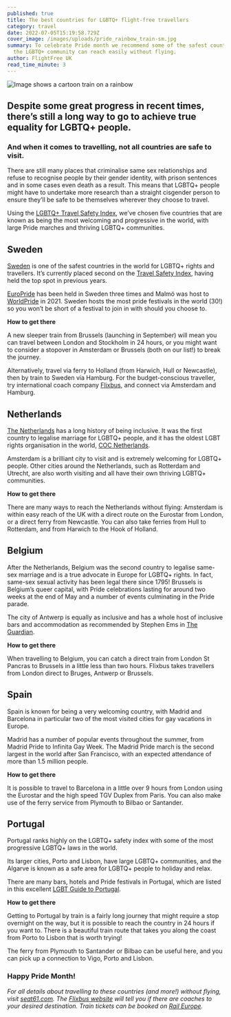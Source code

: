 ```yaml
---
published: true
title: The best countries for LGBTQ+ flight-free travellers
category: travel
date: 2022-07-05T15:19:58.729Z
cover_image: /images/uploads/pride_rainbow_train-sm.jpg
summary: To celebrate Pride month we recommend some of the safest countries that
  the LGBTQ+ community can reach easily without flying.
author: FlightFree UK
read_time_minute: 3
---
```

![Image shows a cartoon train on a rainbow](/images/uploads/pride_rainbow_train-lg.jpg)

## Despite some great progress in recent times, there’s still a long way to go to achieve true equality for LGBTQ+ people.

### And when it comes to travelling, not all countries are safe to visit. 

There are still many places that criminalise same sex relationships and refuse to recognise people by their gender identity, with prison sentences and in some cases even death as a result. This means that LGBTQ+ people might have to undertake more research than a straight cisgender person to ensure they’ll be safe to be themselves wherever they choose to travel.

Using the [LGBTQ+ Travel Safety Index](https://www.asherfergusson.com/lgbtq-travel-safety/), we’ve chosen five countries that are known as being the most welcoming and progressive in the world, with large Pride marches and thriving LGBTQ+ communities. 

## Sweden

[Sweden](https://visitsweden.com/what-to-do/lgbtq/) is one of the safest countries in the world for LGBTQ+ rights and travellers. It’s currently placed second on the [Travel Safety Index](https://www.asherfergusson.com/lgbtq-travel-safety/), having held the top spot in previous years.

[EuroPride](https://europride2022.com/) has been held in Sweden three times and Malmö was host to [WorldPride](https://www.copenhagenpride.dk/en/worldpride-2021/) in 2021. Sweden hosts the most pride festivals in the world (30!) so you won’t be short of a festival to join in with should you choose to.

**How to get there**

A new sleeper train from Brussels (launching in September) will mean you can travel between London and Stockholm in 24 hours, or you might want to consider a stopover in Amsterdam or Brussels (both on our list!) to break the journey. 

Alternatively, travel via ferry to Holland (from Harwich, Hull or Newcastle), then by train to Sweden via Hamburg. For the budget-conscious traveller, try international coach company [Flixbus](https://www.flixbus.co.uk/), and connect via Amsterdam and Hamburg.

## Netherlands 

[The Netherlands](https://onceuponajrny.com/how-lgbt-friendly-is-the-netherlands/) has a long history of being inclusive. It was the first country to legalise marriage for LGBTQ+ people, and it has the oldest LGBT rights organisation in the world, [COC Netherlands](http://www.coc.nl/).

Amsterdam is a brilliant city to visit and is extremely welcoming for LGBTQ+ people. Other cities around the Netherlands, such as Rotterdam and Utrecht, are also worth visiting and all have their own thriving LGBTQ+ communities.

**How to get there**

There are many ways to reach the Netherlands without flying: Amsterdam is within easy reach of the UK with a direct route on the Eurostar from London, or a direct ferry from Newcastle. You can also take ferries from Hull to Rotterdam, and from Harwich to the Hook of Holland. 

## Belgium

After the Netherlands, Belgium was the second country to legalise same-sex marriage and is a true advocate in Europe for LGBTQ+ rights. In fact, same-sex sexual activity has been legal there since 1795! Brussels is Belgium’s queer capital, with Pride celebrations lasting for around two weeks at the end of May and a number of events culminating in the Pride parade.

The city of Antwerp is equally as inclusive and has a whole host of inclusive bars and accommodation as recommended by Stephen Ems in [The Guardian](https://www.theguardian.com/travel/2022/jun/23/europe-best-holidays-for-lgbtq-travel).

**How to get there**

When travelling to Belgium, you can catch a direct train from London St Pancras to Brussels in a little less than two hours. Flixbus takes travellers from London direct to Bruges, Antwerp or Brussels.

## Spain 

Spain is known for being a very welcoming country, with Madrid and Barcelona in particular two of the most visited cities for gay vacations in Europe. 

Madrid has a number of popular events throughout the summer, from Madrid Pride to Infinita Gay Week. The Madrid Pride march is the second largest in the world after San Francisco, with an expected attendance of more than 1.5 million people.

**How to get there**

It is possible to travel to Barcelona in a little over 9 hours from London using the Eurostar and the high speed TGV Duplex from Paris. You can also make use of the ferry service from Plymouth to Bilbao or Santander.

## Portugal

Portugal ranks highly on the LGBTQ+ safety index with some of the most progressive LGBTQ+ laws in the world. 

Its larger cities, Porto and Lisbon, have large LGBTQ+ communities, and the Algarve is known as a safe area for LGBTQ+ people to holiday and relax. 

There are many bars, hotels and Pride festivals in Portugal, which are listed in this excellent [LGBT Guide to Portugal](https://www.portugal.com/lifestyle/lgbt-guide-to-portugal/).

**How to get there**

Getting to Portugal by train is a fairly long journey that might require a stop overnight on the way, but it is possible to reach the country in 24 hours if you want to. There is a beautiful train route that takes you along the coast from Porto to Lisbon that is worth trying!

The ferry from Plymouth to Santander or Bilbao can be useful here, and you can pick up a connection to Vigo, Porto and Lisbon. 

### Happy Pride Month! 

*For all details about travelling to these countries (and more!) without flying, visit [seat61.com](https://www.seat61.com/index.html). The [Flixbus website](https://www.flixbus.co.uk/) will tell you if there are coaches to your desired destination. Train tickets can be booked on [Rail Europe](https://raileurope.com/).*